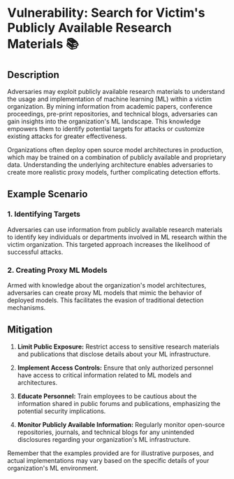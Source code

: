 # Vulnerability: Search for Victim's Publicly Available Research Materials 📚

## Description

Adversaries may exploit publicly available research materials to understand the usage and implementation of machine learning (ML) within a victim organization. By mining information from academic papers, conference proceedings, pre-print repositories, and technical blogs, adversaries can gain insights into the organization's ML landscape. This knowledge empowers them to identify potential targets for attacks or customize existing attacks for greater effectiveness.

Organizations often deploy open source model architectures in production, which may be trained on a combination of publicly available and proprietary data. Understanding the underlying architecture enables adversaries to create more realistic proxy models, further complicating detection efforts.

## Example Scenario

### 1. Identifying Targets

Adversaries can use information from publicly available research materials to identify key individuals or departments involved in ML research within the victim organization. This targeted approach increases the likelihood of successful attacks.

### 2. Creating Proxy ML Models

Armed with knowledge about the organization's model architectures, adversaries can create proxy ML models that mimic the behavior of deployed models. This facilitates the evasion of traditional detection mechanisms.

## Mitigation

1. **Limit Public Exposure:** Restrict access to sensitive research materials and publications that disclose details about your ML infrastructure.

2. **Implement Access Controls:** Ensure that only authorized personnel have access to critical information related to ML models and architectures.

3. **Educate Personnel:** Train employees to be cautious about the information shared in public forums and publications, emphasizing the potential security implications.

4. **Monitor Publicly Available Information:** Regularly monitor open-source repositories, journals, and technical blogs for any unintended disclosures regarding your organization's ML infrastructure.

Remember that the examples provided are for illustrative purposes, and actual implementations may vary based on the specific details of your organization's ML environment.
